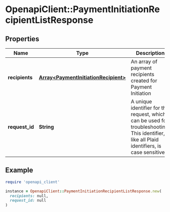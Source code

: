 # OpenapiClient::PaymentInitiationRecipientListResponse

## Properties

| Name | Type | Description | Notes |
| ---- | ---- | ----------- | ----- |
| **recipients** | [**Array&lt;PaymentInitiationRecipient&gt;**](PaymentInitiationRecipient.md) | An array of payment recipients created for Payment Initiation |  |
| **request_id** | **String** | A unique identifier for the request, which can be used for troubleshooting. This identifier, like all Plaid identifiers, is case sensitive. |  |

## Example

```ruby
require 'openapi_client'

instance = OpenapiClient::PaymentInitiationRecipientListResponse.new(
  recipients: null,
  request_id: null
)
```


